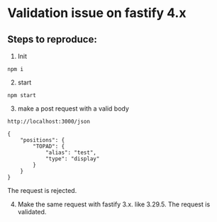 # Validation issue on fastify 4.x

## Steps to reproduce:

1) Init
```
npm i
```

2) start
```
npm start
```

3) make a post request with a valid body
```
http://localhost:3000/json

{
    "positions": {
        "TOPAD": {
            "alias": "test",
            "type": "display"
        }
    }
}
```
The request is rejected.

4) Make the same request with fastify 3.x. like 3.29.5. The request is validated.